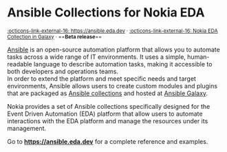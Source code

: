 # Ansible Collections for Nokia EDA

<small>[:octicons-link-external-16: <https://ansible.eda.dev>](https://ansible.eda.dev) · [:octicons-link-external-16: Nokia EDA Collection in Galaxy][galaxy-namespace] · ==**Beta release**==</small>

[Ansible](https://docs.ansible.com) is an open-source automation platform that allows you to automate tasks across a wide range of IT environments. It uses a simple, human-readable language to describe automation tasks, making it accessible to both developers and operations teams.  
In order to extend the platform and meet specific needs and target environments, Ansible allows users to create custom modules and plugins that are packaged as [Ansible collections](https://docs.ansible.com/ansible/latest/collections_guide/index.html) and hosted at [Ansible Galaxy](https://galaxy.ansible.com/ui/).

Nokia provides a set of Ansible collections specifically designed for the Event Driven Automation (EDA) platform that allow users to automate interactions with the EDA platform and manage the resources under its management.

Go to **https://ansible.eda.dev** for a complete reference and examples.

[galaxy-namespace]: https://galaxy.ansible.com/ui/namespaces/nokia/?sort=name&keywords=eda&page=1
